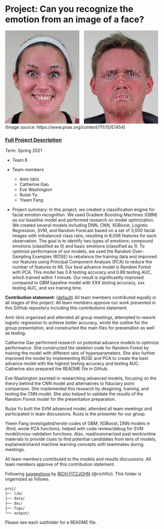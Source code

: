 # Project: Can you recognize the emotion from an image of a face? 
<img src="figs/CE.jpg" alt="Compound Emotions" width="500"/>
(Image source: https://www.pnas.org/content/111/15/E1454)

### [Full Project Description](doc/project3_desc.md)

Term: Spring 2021

+ Team 8
+ Team members
	+ Amir Idris 
	+ Catherine Gao
	+ Eve Washington
	+ Ruize Yu
	+ Yiwen Fang

+ Project summary: In this project, we created a classification engine for facial emotion recognition. We used Gradient Boosting Machines (GBM) as our baseline model and performed research on model optimization. We created several models including DNN, CNN, XGBoost, Logistic Regression, SVM, and Random Forecast based on a set of 3,000 facial images with imbalanced class ratio, resulting in 6,006 features for each observation. The goal is to identify two types of emotions: compound emotions (classified as 0) and basic emotions (classified as 1). To optimize performance of our models, we used the Random Over-Sampling Examples (ROSE) to rebalance the training data and improved our features using Principal Component Analysis (PCA) to reduce the number of features to 66. Our best advance model is Random Forest with PCA. This model has 0.8 testing accuracy and 0.89 testing AUC, which trained within 1 minute. Our result is significantly improved compared to GBM baseline model with XXX testing accuracy, xxx testing AUC, and xxx training time. 
	
**Contribution statement**: ([default](doc/a_note_on_contributions.md)) All team members contributed equally in all stages of this project. All team members approve our work presented in this GitHub repository including this contributions statement. 

Amir Idris organized and attended all group meetings, attempted to rework logistic regression to achieve better accuracy, wrote the outline for the group presentation, and constructed the main files for presenation as well as testing. 

Catherine Gao performed research on potential advance models to optimize performance. She constructed the skeleton code for Random Forest by training the model with different sets of hyperparameters. She also further improved the model by implementing ROSE and PCA to create the best advance model with the highest testing accuracy and testing AUC. Catherine also prepared the README file in Github. 

Eve Washington assisted in researching advanced models, focusing on the theory behind the CNN model and alternatives to fiduciary point comparison. She implemented this research by desgining, training, and testing the CNN model. She also helped to validate the results of the Random Forest model for the presentation preparation. 

Ruize Yu built the SVM advanced model, attended all team meetings and participated in team discussions. Ruize is the presenter for our group. 

Yiwen Fang investigated/wrote codes of GBM, XGBoost, DNN models in .Rmd, wrote PCA functions, helped with code review/debug for SVM model/cross-validation functions. Also, read/summarized past work/online materials to provide clues to find potential candidates from tens of models, explained/shared machine learning concepts with teammates during meetings.

All team members contributed to the models and results discussions. All team members approve of this contribution statement.


Following [suggestions](http://nicercode.github.io/blog/2013-04-05-projects/) by [RICH FITZJOHN](http://nicercode.github.io/about/#Team) (@richfitz). This folder is orgarnized as follows.

```
proj/
├── lib/
├── data/
├── doc/
├── figs/
└── output/
```

Please see each subfolder for a README file.

